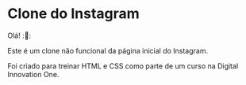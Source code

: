 # Clone do Instagram

Olá! ::wave::

Este é um clone não funcional da página inicial do Instagram.

Foi criado para treinar HTML e CSS como parte de um curso na Digital Innovation One.